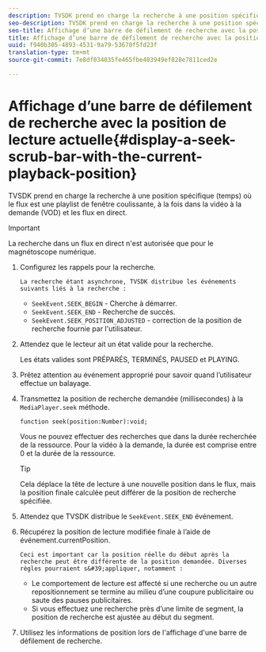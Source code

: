 ```yaml
---
description: TVSDK prend en charge la recherche à une position spécifique (temps) où le flux est une playlist de fenêtre coulissante, à la fois dans la vidéo à la demande (VOD) et les flux en direct.
seo-description: TVSDK prend en charge la recherche à une position spécifique (temps) où le flux est une playlist de fenêtre coulissante, à la fois dans la vidéo à la demande (VOD) et les flux en direct.
seo-title: Affichage d’une barre de défilement de recherche avec la position de lecture actuelle
title: Affichage d’une barre de défilement de recherche avec la position de lecture actuelle
uuid: f940b305-4893-4531-9a79-53670f5fd23f
translation-type: tm+mt
source-git-commit: 7e8df034035fe465fbe403949ef828e7811ced2e

---
```



# Affichage d’une barre de défilement de recherche avec la position de lecture actuelle{#display-a-seek-scrub-bar-with-the-current-playback-position}

TVSDK prend en charge la recherche à une position spécifique (temps) où le flux est une playlist de fenêtre coulissante, à la fois dans la vidéo à la demande (VOD) et les flux en direct.

>[!IMPORTANT]
>
>La recherche dans un flux en direct n&#39;est autorisée que pour le magnétoscope numérique.

1. Configurez les rappels pour la recherche.

       La recherche étant asynchrone, TVSDK distribue les événements suivants liés à la recherche :
   
   * `SeekEvent.SEEK_BEGIN` - Cherche à démarrer.
   * `SeekEvent.SEEK_END` - Recherche de succès.
   * `SeekEvent.SEEK_POSITION_ADJUSTED` - correction de la position de recherche fournie par l&#39;utilisateur.

1. Attendez que le lecteur ait un état valide pour la recherche.

   Les états valides sont PRÉPARÉS, TERMINÉS, PAUSED et PLAYING.

1. Prêtez attention au événement approprié pour savoir quand l’utilisateur effectue un balayage.
1. Transmettez la position de recherche demandée (millisecondes) à la `MediaPlayer.seek` méthode.

   ```
   function seek(position:Number):void;
   ```

   Vous ne pouvez effectuer des recherches que dans la durée recherchée de la ressource. Pour la vidéo à la demande, la durée est comprise entre 0 et la durée de la ressource.

   >[!TIP]
   >
   >Cela déplace la tête de lecture à une nouvelle position dans le flux, mais la position finale calculée peut différer de la position de recherche spécifiée.

1. Attendez que TVSDK distribue le `SeekEvent.SEEK_END` événement.
1. Récupérez la position de lecture modifiée finale à l’aide de événement.currentPosition.

       Ceci est important car la position réelle du début après la recherche peut être différente de la position demandée. Diverses règles pourraient s&#39;appliquer, notamment :
   
   * Le comportement de lecture est affecté si une recherche ou un autre repositionnement se termine au milieu d’une coupure publicitaire ou saute des pauses publicitaires.
   * Si vous effectuez une recherche près d’une limite de segment, la position de recherche est ajustée au début du segment.

1. Utilisez les informations de position lors de l&#39;affichage d&#39;une barre de défilement de recherche.
